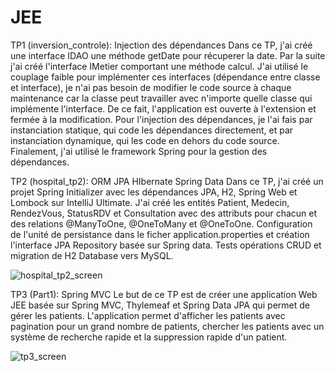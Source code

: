 # JEE
TP1 (inversion_controle): Injection des dépendances
Dans ce TP, j'ai créé une interface IDAO une méthode getDate pour récuperer la date. Par la suite j'ai créé l'interface IMetier comportant une méthode calcul. J'ai utilisé le couplage faible pour implémenter ces interfaces (dépendance entre classe et interface), je n'ai pas besoin de modifier le code source à chaque maintenance car la classe peut travailler avec n'importe quelle classe qui implémente l'interface. De ce fait, l'application est ouverte à l'extension et fermée à la modification. Pour l'injection des dépendances, je l'ai fais par instanciation statique, qui code les dépendances directement, et par instanciation dynamique, qui les code en dehors du code source. Finalement, j'ai utilisé le framework Spring pour la gestion des dépendances.

TP2 (hospital_tp2): ORM JPA HIbernate Spring Data
Dans ce TP, j'ai créé un projet Spring Initializer avec les dépendances JPA, H2, Spring Web et Lombock sur IntelliJ Ultimate. J'ai créé les entités Patient, Medecin, RendezVous, StatusRDV et Consultation avec des attributs pour chacun et des relations @ManyToOne, @OneToMany et @OneToOne. Configuration de l'unité de persistance dans le ficher application.properties et création l'interface JPA Repository basée sur Spring data.
Tests opérations CRUD et migration de H2 Database vers MySQL.

![hospital_tp2_screen](https://github.com/Amyine42/JEE/assets/132317090/1e8023c6-5b0c-4dd9-9d20-655268956ff5)

TP3 (Part1): Spring MVC
Le but de ce TP est de créer une application Web JEE basée sur Spring MVC, Thylemeaf et Spring Data JPA qui permet de gérer les patients. L'application permet d'afficher les patients avec pagination pour un grand nombre de patients, chercher les patients avec un système de recherche rapide et la suppression rapide d'un patient.

![tp3_screen](https://github.com/Amyine42/JEE/assets/132317090/70dd74a8-83ce-42b6-988b-199ea98743ed)
